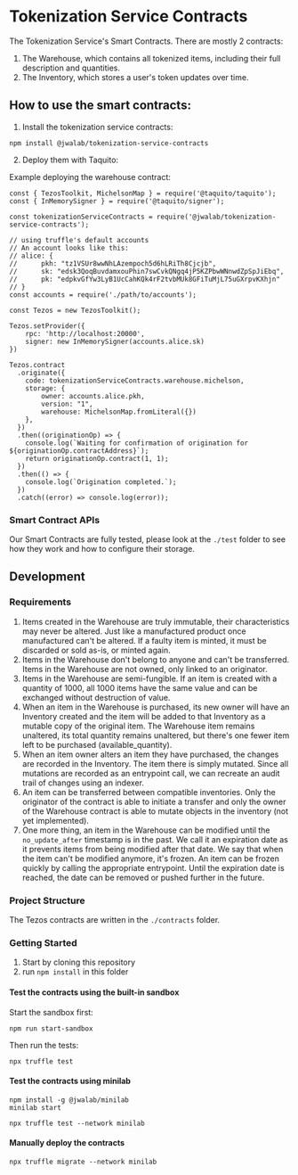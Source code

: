 # Tokenization Service Contracts

The Tokenization Service's Smart Contracts.
There are mostly 2 contracts:

1. The Warehouse, which contains all tokenized items, including their full description and quantities.
2. The Inventory, which stores a user's token updates over time.

## How to use the smart contracts:

1. Install the tokenization service contracts:

```
npm install @jwalab/tokenization-service-contracts
```

2. Deploy them with Taquito:

Example deploying the warehouse contract:

```
const { TezosToolkit, MichelsonMap } = require('@taquito/taquito');
const { InMemorySigner } = require('@taquito/signer');

const tokenizationServiceContracts = require('@jwalab/tokenization-service-contracts');

// using truffle's default accounts
// An account looks like this:
// alice: {
//      pkh: "tz1VSUr8wwNhLAzempoch5d6hLRiTh8Cjcjb",
//      sk: "edsk3QoqBuvdamxouPhin7swCvkQNgq4jP5KZPbwWNnwdZpSpJiEbq",
//      pk: "edpkvGfYw3LyB1UcCahKQk4rF2tvbMUk8GFiTuMjL75uGXrpvKXhjn"
// }
const accounts = require('./path/to/accounts');

const Tezos = new TezosToolkit();

Tezos.setProvider({
    rpc: 'http://localhost:20000',
    signer: new InMemorySigner(accounts.alice.sk)
})

Tezos.contract
  .originate({
    code: tokenizationServiceContracts.warehouse.michelson,
    storage: {
        owner: accounts.alice.pkh,
        version: "1",
        warehouse: MichelsonMap.fromLiteral({})
    },
  })
  .then((originationOp) => {
    console.log(`Waiting for confirmation of origination for ${originationOp.contractAddress}`);
    return originationOp.contract(1, 1);
  })
  .then(() => {
    console.log(`Origination completed.`);
  })
  .catch((error) => console.log(error));
```

### Smart Contract APIs

Our Smart Contracts are fully tested, please look at the `./test` folder to see how they work and how to configure their storage.

## Development

### Requirements

1. Items created in the Warehouse are truly immutable, their characteristics may never be altered. Just like a manufactured product once manufactured can't be altered. If a faulty item is minted, it must be discarded or sold as-is, or minted again.
2. Items in the Warehouse don't belong to anyone and can't be transferred. Items in the Warehouse are not owned, only linked to an originator.
3. Items in the Warehouse are semi-fungible. If an item is created with a quantity of 1000, all 1000 items have the same value and can be exchanged without destruction of value.
4. When an item in the Warehouse is purchased, its new owner will have an Inventory created and the item will be added to that Inventory as a mutable copy of the original item. The Warehouse item remains unaltered, its total quantity remains unaltered, but there's one fewer item left to be purchased (available_quantity).
5. When an item owner alters an item they have purchased, the changes are recorded in the Inventory. The item there is simply mutated. Since all mutations are recorded as an entrypoint call, we can recreate an audit trail of changes using an indexer.
6. An item can be transferred between compatible inventories. Only the originator of the contract is able to initiate a transfer and only the owner of the Warehouse contract is able to mutate objects in the inventory (not yet implemented).
7. One more thing, an item in the Warehouse can be modified until the `no_update_after` timestamp is in the past. We call it an expiration date as it prevents items from being modified after that date. We say that when the item can't be modified anymore, it's frozen. An item can be frozen quickly by calling the appropriate entrypoint. Until the expiration date is reached, the date can be removed or pushed further in the future.

### Project Structure

The Tezos contracts are written in the `./contracts` folder.

### Getting Started

1. Start by cloning this repository
1. run `npm install` in this folder

#### Test the contracts using the built-in sandbox

Start the sandbox first:

```
npm run start-sandbox
```

Then run the tests:

```
npx truffle test
```

#### Test the contracts using minilab

```
npm install -g @jwalab/minilab
minilab start
```

```
npx truffle test --network minilab
```

#### Manually deploy the contracts

```
npx truffle migrate --network minilab
```
